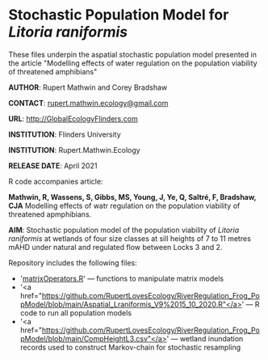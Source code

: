 # Stochastic Population Model for <i>Litoria raniformis</i>
These files underpin the aspatial stochastic population model presented in the article "Modelling effects of water regulation on the population viability of threatened amphibians"

<strong>AUTHOR</strong>: Rupert Mathwin and Corey Bradshaw

<strong>CONTACT</strong>: rupert.mathwin.ecology@gmail.com

<strong>URL</strong>: http://GlobalEcologyFlinders.com

<strong>INSTITUTION</strong>: Flinders University

<strong>INSTITUTION</strong>: Rupert.Mathwin.Ecology

<strong>RELEASE DATE</strong>: April 2021

R code accompanies article: 

<strong>Mathwin, R, Wassens, S, Gibbs, MS, Young, J, Ye, Q, Saltré, F, Bradshaw, CJA</strong> Modelling effects of watr regulation on the population viability of threatened apmphibians. 

<strong>AIM</strong>: Stochastic population model of the population viability of <i>Litoria raniformis</i> at wetlands of four size classes at sill heights of 7 to 11 metres mAHD under natural and regulated flow between Locks 3 and 2. 

Repository includes the following files:
- '<a href="https://github.com/cjabradshaw/MegafaunaSusceptibility/blob/master/matrixOperators.r">matrixOperators.R</a>' — functions to manipulate matrix models
- '<a href="https://github.com/RupertLovesEcology/RiverRegulation_Frog_PopModel/blob/main/Aspatial_Lraniformis_V9%2015_10_2020.R"</a>' — R code to run all population models
- '<a href="https://github.com/RupertLovesEcology/RiverRegulation_Frog_PopModel/blob/main/CompHeightL3.csv"</a>' — wetland inundation records used to construct Markov-chain for stochastic resampling

